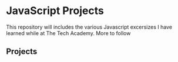 # JavaScript Projects
 
This repository will includes the various Javascript excersizes I have learned while at The Tech Academy. More to follow

## Projects